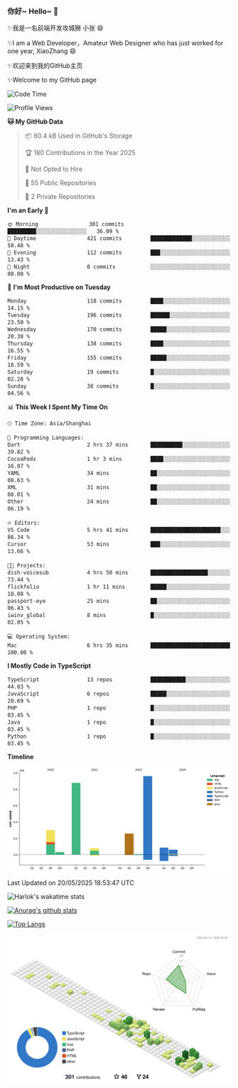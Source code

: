 ### 你好~ Hello~ 👋

✨我是一名前端开发攻城狮 小张 😄

✨I am a Web Developer，Amateur Web Designer who has just worked for one year, XiaoZhang 😄

✨欢迎来到我的GitHub主页

✨Welcome to my GitHub page
<!--
**7148505/7148505** is a ✨ _special_ ✨ repository because its `README.md` (this file) appears on your GitHub profile.

Here are some ideas to get you started:

- 🔭 I’m currently working on ...
- 🌱 I’m currently learning ...
- 👯 I’m looking to collaborate on ...
- 🤔 I’m looking for help with ...
- 💬 Ask me about ...
- 📫 How to reach me: ...
- 😄 Pronouns: ...
- ⚡ Fun fact: ...
-->

<!--START_SECTION:waka-->
![Code Time](http://img.shields.io/badge/Code%20Time-2%2C675%20hrs%2045%20mins-blue)

![Profile Views](http://img.shields.io/badge/Profile%20Views-0-blue)

**🐱 My GitHub Data** 

> 📦 60.4 kB Used in GitHub's Storage 
 > 
> 🏆 180 Contributions in the Year 2025
 > 
> 🚫 Not Opted to Hire
 > 
> 📜 55 Public Repositories 
 > 
> 🔑 2 Private Repositories 
 > 
**I'm an Early 🐤** 

```text
🌞 Morning                301 commits         █████████░░░░░░░░░░░░░░░░   36.09 % 
🌆 Daytime                421 commits         █████████████░░░░░░░░░░░░   50.48 % 
🌃 Evening                112 commits         ███░░░░░░░░░░░░░░░░░░░░░░   13.43 % 
🌙 Night                  0 commits           ░░░░░░░░░░░░░░░░░░░░░░░░░   00.00 % 
```
📅 **I'm Most Productive on Tuesday** 

```text
Monday                   118 commits         ████░░░░░░░░░░░░░░░░░░░░░   14.15 % 
Tuesday                  196 commits         ██████░░░░░░░░░░░░░░░░░░░   23.50 % 
Wednesday                170 commits         █████░░░░░░░░░░░░░░░░░░░░   20.38 % 
Thursday                 138 commits         ████░░░░░░░░░░░░░░░░░░░░░   16.55 % 
Friday                   155 commits         █████░░░░░░░░░░░░░░░░░░░░   18.59 % 
Saturday                 19 commits          █░░░░░░░░░░░░░░░░░░░░░░░░   02.28 % 
Sunday                   38 commits          █░░░░░░░░░░░░░░░░░░░░░░░░   04.56 % 
```


📊 **This Week I Spent My Time On** 

```text
🕑︎ Time Zone: Asia/Shanghai

💬 Programming Languages: 
Dart                     2 hrs 37 mins       ██████████░░░░░░░░░░░░░░░   39.82 % 
CocoaPods                1 hr 3 mins         ████░░░░░░░░░░░░░░░░░░░░░   16.07 % 
YAML                     34 mins             ██░░░░░░░░░░░░░░░░░░░░░░░   08.63 % 
XML                      31 mins             ██░░░░░░░░░░░░░░░░░░░░░░░   08.01 % 
Other                    24 mins             ██░░░░░░░░░░░░░░░░░░░░░░░   06.19 % 

🔥 Editors: 
VS Code                  5 hrs 41 mins       ██████████████████████░░░   86.34 % 
Cursor                   53 mins             ███░░░░░░░░░░░░░░░░░░░░░░   13.66 % 

🐱‍💻 Projects: 
dish-voicesub            4 hrs 50 mins       ██████████████████░░░░░░░   73.44 % 
flickfolio               1 hr 11 mins        █████░░░░░░░░░░░░░░░░░░░░   18.08 % 
passport-eye             25 mins             ██░░░░░░░░░░░░░░░░░░░░░░░   06.43 % 
iwinv_global             8 mins              █░░░░░░░░░░░░░░░░░░░░░░░░   02.05 % 

💻 Operating System: 
Mac                      6 hrs 35 mins       █████████████████████████   100.00 % 
```

**I Mostly Code in TypeScript** 

```text
TypeScript               13 repos            ███████████░░░░░░░░░░░░░░   44.83 % 
JavaScript               6 repos             █████░░░░░░░░░░░░░░░░░░░░   20.69 % 
PHP                      1 repo              █░░░░░░░░░░░░░░░░░░░░░░░░   03.45 % 
Java                     1 repo              █░░░░░░░░░░░░░░░░░░░░░░░░   03.45 % 
Python                   1 repo              █░░░░░░░░░░░░░░░░░░░░░░░░   03.45 % 
```



**Timeline**

![Lines of Code chart](https://raw.githubusercontent.com/littleCareless/littleCareless/master/assets/bar_graph.png)


 Last Updated on 20/05/2025 18:53:47 UTC
<!--END_SECTION:waka-->
![Harlok's wakatime stats](https://github-readme-stats.vercel.app/api/wakatime?username=littleCareless)

[![Anurag's github stats](https://github-readme-stats.vercel.app/api?username=littleCareless)](https://github.com/anuraghazra/github-readme-stats)

[![Top Langs](https://github-readme-stats.vercel.app/api/top-langs/?username=littleCareless&layout=compact)](https://github.com/anuraghazra/github-readme-stats)

![](./profile-3d-contrib/profile-green-animate.svg)
